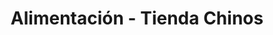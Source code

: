 ---
title: "Alimentación - Tienda Chinos"
url: /madrid/alimentacion-tienda-chinos/
shop: comodidad
---